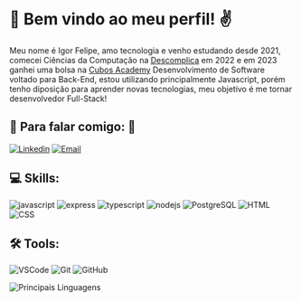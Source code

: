 # 🤙 Bem vindo ao meu perfil! ✌️

Meu nome é Igor Felipe, amo tecnologia e venho estudando desde 2021, comecei Ciências da Computação na [Descomplica](http://descomplica.com.br) em 2022 e em 2023 ganhei uma bolsa na [Cubos Academy](http://cubos.academy) Desenvolvimento de Software voltado para Back-End, estou utilizando principalmente Javascript, porém tenho diposição para aprender novas tecnologias, meu objetivo é me tornar desenvolvedor Full-Stack!

## 🎯 Para falar comigo: 🎯
[![Linkedin](https://img.shields.io/badge/LinkedIn-2E2E2E?style=for-the-badge&logo=linkedin&logoColor=white)](https://www.linkedin.com/in/igor-felipe-dev/)
[![Email](https://img.shields.io/badge/EMAIL-2E2E2E.svg?style=for-the-badge&logo=Microsoft-Outlook&logoColor=white)](mailto:filipe_460@hotmail.com)

## 💻 Skills:

![javascript](https://img.shields.io/badge/JavaScript-F7DF1E.svg?style=for-the-badge&logo=JavaScript&logoColor=black)
![express](https://img.shields.io/badge/Express-000000.svg?style=for-the-badge&logo=Express&logoColor=white)
![typescript](https://img.shields.io/badge/TypeScript-3178C6.svg?style=for-the-badge&logo=TypeScript&logoColor=white)
![nodejs](https://img.shields.io/badge/Node.js-339933.svg?style=for-the-badge&logo=nodedotjs&logoColor=white)
![PostgreSQL](https://img.shields.io/badge/PostgreSQL-4169E1.svg?style=for-the-badge&logo=PostgreSQL&logoColor=white)
![HTML](https://img.shields.io/badge/HTML5-E34F26.svg?style=for-the-badge&logo=HTML5&logoColor=white)
![CSS](https://img.shields.io/badge/CSS3-1572B6.svg?style=for-the-badge&logo=CSS3&logoColor=white)

## 🛠️ Tools:

![VSCode](https://img.shields.io/badge/Visual%20Studio%20Code-007ACC.svg?style=for-the-badge&logo=Visual-Studio-Code&logoColor=white)
![Git](https://img.shields.io/badge/Git-F05032.svg?style=for-the-badge&logo=Git&logoColor=white)
![GitHub](https://img.shields.io/badge/GitHub-181717.svg?style=for-the-badge&logo=GitHub&logoColor=white)

![Principais Linguagens](https://github-readme-stats.vercel.app/api/top-langs/?username=igorfelipedev&theme=nord&layout=pie&hide_border=true&custom_title=Principais%20%Linguagens)
